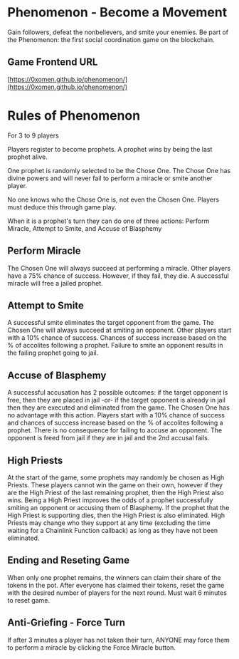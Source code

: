 # Phenomenon - Become a Movement

Gain followers, defeat the nonbelievers, and smite your enemies. Be part of the Phenomenon: the first social coordination game on the blockchain.

## Game Frontend URL

[https://0xomen.github.io/phenomenon/](https://0xomen.github.io/phenomenon/)

# Rules of Phenomenon

For 3 to 9 players

Players register to become prophets. A prophet wins by being the last prophet alive.

One prophet is randomly selected to be the Chose One. The Chose One has divine powers and will never fail to perform a miracle or smite another player.

No one knows who the Chose One is, not even the Chosen One. Players must deduce this through game play.

When it is a prophet's turn they can do one of three actions: Perform Miracle, Attempt to Smite, and Accuse of Blasphemy

## Perform Miracle

The Chosen One will always succeed at performing a miracle. Other players have a 75% chance of success. However, if they fail, they die. A successful miracle will free a jailed prophet.

## Attempt to Smite

A successful smite eliminates the target opponent from the game. The Chosen One will always succeed at smiting an opponent. Other players start with a 10% chance of success. Chances of success increase based on the % of accolites following a prophet. Failure to smite an opponent results in the failing prophet going to jail.

## Accuse of Blasphemy

A successful accusation has 2 possible outcomes: if the target opponent is free, then they are placed in jail -or- if the target opponent is already in jail then they are executed and eliminated from the game. The Chosen One has no advantage with this action. Players start with a 10% chance of success and chances of success increase based on the % of accolites following a prophet. There is no consequence for failing to accuse an opponent. The opponent is freed from jail if they are in jail and the 2nd accusal fails.

## High Priests

At the start of the game, some prophets may randomly be chosen as High Priests. These players cannot win the game on their own, however if they are the High Priest of the last remaining prophet, then the High Priest also wins. Being a High Priest improves the odds of a prophet successfully smiting an opponent or accusing them of Blasphemy. If the prophet that the High Priest is supporting dies, then the High Priest is also eliminated. High Priests may change who they support at any time (excluding the time waiting for a Chainlink Function callback) as long as they have not been eliminated.

## Ending and Reseting Game

When only one prophet remains, the winners can claim their share of the tokens in the pot. After everyone has claimed their tokens, reset the game with the desired number of players for the next round. Must wait 6 minutes to reset game.

## Anti-Griefing - Force Turn

If after 3 minutes a player has not taken their turn, ANYONE may force them to perform a miracle by clicking the Force Miracle button.
